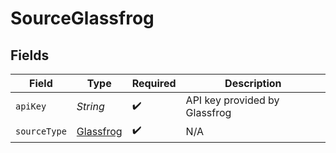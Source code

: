 # SourceGlassfrog


## Fields

| Field                                         | Type                                          | Required                                      | Description                                   |
| --------------------------------------------- | --------------------------------------------- | --------------------------------------------- | --------------------------------------------- |
| `apiKey`                                      | *String*                                      | :heavy_check_mark:                            | API key provided by Glassfrog                 |
| `sourceType`                                  | [Glassfrog](../../models/shared/Glassfrog.md) | :heavy_check_mark:                            | N/A                                           |